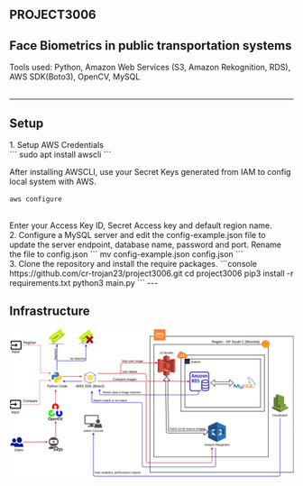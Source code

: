 ## PROJECT3006
<h2>Face Biometrics in public transportation systems</h1>
Tools used: Python, Amazon Web Services (S3, Amazon Rekognition, RDS), AWS SDK(Boto3), OpenCV, MySQL<br><br>

---
## Setup
<p>
1. Setup AWS Credentials <br>
``` 
sudo apt install awscli
```
<br>

After installing AWSCLI, use your Secret Keys generated from IAM to config local system with AWS. <br>
```
aws configure
```
<br>
Enter your Access Key ID, Secret Access key and default region name.
<br>
2. Configure a MySQL server and edit the config-example.json file to update the server endpoint, database name, password and port. Rename the file to config.json
```
mv config-example.json config.json
```
<br>
3. Clone the repository and install the require packages.
```console
https://github.com/cr-trojan23/project3006.git
cd project3006
pip3 install -r requirements.txt
python3 main.py
```
---


## Infrastructure
![INFRA](https://raw.githubusercontent.com/cr-trojan23/project3006/main/infrastructure.png)
